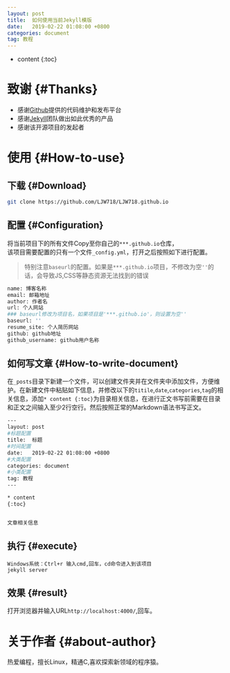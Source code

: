 ```yaml
---
layout: post
title:  如何使用当前Jekyll模版
date:   2019-02-22 01:08:00 +0800
categories: document
tag: 教程
---
```


* content
{:toc}


致谢							{#Thanks}
====================================

+ 感谢[Github](https://github.com/)提供的代码维护和发布平台
+ 感谢[Jekyll](https://jekyllrb.com/)团队做出如此优秀的产品
+ 感谢该开源项目的发起者


使用							{#How-to-use}
====================================

下载							{#Download}
------------------------------------

```bash
git clone https://github.com/LJW718/LJW718.github.io
```

配置							{#Configuration}
------------------------------------

将当前项目下的所有文件Copy至你自己的`***.github.io`仓库，  
该项目需要配置的只有一个文件`_config.yml`，打开之后按照如下进行配置。

> 特别注意`baseurl`的配置。如果是`***.github.io`项目，不修改为空`''`的话，会导致JS,CSS等静态资源无法找到的错误

```bash
name: 博客名称
email: 邮箱地址
author: 作者名
url: 个人网站
### baseurl修改为项目名，如果项目是'***.github.io'，则设置为空''
baseurl: ''
resume_site: 个人简历网站
github: github地址
github_username: github用户名称

```

如何写文章							{#How-to-write-document}
------------------------------------

在`_posts`目录下新建一个文件，可以创建文件夹并在文件夹中添加文件，方便维护。在新建文件中粘贴如下信息，并修改以下的`titile`,`date`,`categories`,`tag`的相关信息，添加`* content {:toc}`为目录相关信息，在进行正文书写前需要在目录和正文之间输入至少2行空行。然后按照正常的Markdown语法书写正文。

```bash
---
layout: post
#标题配置
title:  标题
#时间配置
date:   2019-02-22 01:08:00 +0800
#大类配置
categories: document
#小类配置
tag: 教程
---

* content
{:toc}


文章相关信息
```

执行							{#execute}
------------------------------------

```
Windows系统：Ctrl+r 输入cmd,回车，cd命令进入到该项目
jekyll server
```

效果							{#result}
------------------------------------
打开浏览器并输入URL`http://localhost:4000/`,回车。


关于作者						{#about-author}
====================================

热爱编程，擅长Linux，精通C,喜欢探索新领域的程序猿。
